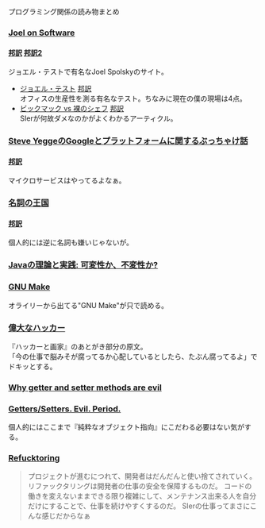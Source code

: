 
プログラミング関係の読み物まとめ

### [Joel on Software](http://www.joelonsoftware.com/)
#### [邦訳](http://japanese.joelonsoftware.com/index.html) [邦訳2](http://local.joelonsoftware.com/wiki/Main_Page)  
ジョエル・テストで有名なJoel Spolskyのサイト。  

* [ジョエル・テスト](http://www.joelonsoftware.com/articles/fog0000000043.html) [邦訳](http://japanese.joelonsoftware.com/Articles/TheJoelTest.html)  
オフィスの生産性を測る有名なテスト。ちなみに現在の僕の現場は4点。
* [ビックマック vs 裸のシェフ](http://www.joelonsoftware.com/articles/fog0000000024.html) [邦訳](http://japanese.joelonsoftware.com/Articles/BigMacsvs.TheNakedChef.html)  
SIerが何故ダメなのかがよくわかるアーティクル。

### [Steve YeggeのGoogleとプラットフォームに関するぶっちゃけ話](https://plus.google.com/+RipRowan/posts/eVeouesvaVX)
#### [邦訳](http://anond.hatelabo.jp/20111018190933)
マイクロサービスはやってるよなぁ。

### [名詞の王国](http://steve-yegge.blogspot.jp/2006/03/execution-in-kingdom-of-nouns.html?m=1)
#### [邦訳](http://d.hatena.ne.jp/kazu-yamamoto/20080722/1216734420)
個人的には逆に名詞も嫌いじゃないが。

### [Javaの理論と実践: 可変性か、不変性か?](https://www.ibm.com/developerworks/jp/java/library/j-jtp02183/)

### [GNU Make](http://www.oreilly.co.jp/library/4873112699/)
オライリーから出てる"GNU Make"が只で読める。

### [偉大なハッカー](http://www.paulgraham.com/gh.html)
『ハッカーと画家』のあとがき部分の原文。  
「今の仕事で脳みそが腐ってるか心配しているとしたら、たぶん腐ってるよ」でドキッとする。  

### [Why getter and setter methods are evil](http://www.javaworld.com/article/2073723/core-java/why-getter-and-setter-methods-are-evil.html)
### [Getters/Setters. Evil. Period.](http://www.yegor256.com/2014/09/16/getters-and-setters-are-evil.html)
個人的にはここまで『純粋なオブジェクト指向』にこだわる必要はない気がする。

### [Refucktoring](http://chris-alexander.co.uk/on-engineering/dev/refucktoring-my-take/)
> プロジェクトが進むにつれて、開発者はだんだんと使い捨てされていく。
> リファックタリングは開発者の仕事の安全を保障するものだ。
> コードの働きを変えないままできる限り複雑にして、メンテナンス出来る人を自分だけにすることで、仕事を続けやすくするのだ。
SIerの仕事ってまさにこんな感じだからなぁ  
